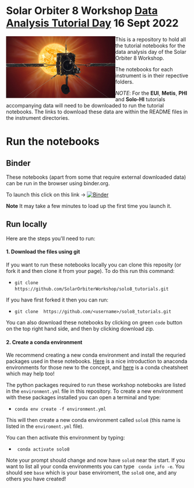 # Solar Orbiter 8 Workshop [Data Analysis Tutorial Day](https://blogs.qub.ac.uk/so8belfast/data-analysis-workshop-16-september-2022-2/) 16 Sept 2022


<div>
<img src="./images/Solar_Orbiter_reaches_first_perihelion_pillars.jpeg" width="300" align="left"/>
</div>

This is a repository to hold all the tutorial notebooks for the data analysis day of the Solar Orbiter 8 Workshop. 

The notebooks for each instrument is in their repective folders.

*NOTE*:  For the **EUI**, **Metis**,  **PHI** and  **Solo-HI** tutorials accompanying data will need to be downloaded to run the tutorial notebooks. The links to download these data are within the README files in the instrument directories.


Run the notebooks
=================

## Binder
These notebooks (apart from some that require external downloaded data) can be run in the browser using binder.org. 

To launch this click on this link -> [![Binder](https://mybinder.org/badge_logo.svg)](https://mybinder.org/v2/gh/SolarOrbiterWorkshop/solo8_tutorials/HEAD)

**Note** It may take a few minutes to load up the first time you launch it.


## Run locally

Here are the steps you'll need to run:

#### 1. Download the files using git

If you want to run these notebooks locally you can clone this reposity (or fork it and then clone it from your page). To do this run this command:

- ```git clone  https://github.com/SolarOrbiterWorkshop/solo8_tutorials.git```

If you have first forked it then you can run:

- ```git clone  https://github.com/<username>/solo8_tutorials.git```

You can also download these notebooks by clicking on green `code` button on the top right hand side, and then by clicking download zip. 

#### 2. Create a conda environment

We recommend creating a new conda environment and install the requried packages used in these notebooks. [Here](https://towardsdatascience.com/getting-started-with-python-environments-using-conda-32e9f2779307) is a nice introduction to anaconda environments for those new to the concept, and [here](https://docs.conda.io/projects/conda/en/4.6.0/_downloads/52a95608c49671267e40c689e0bc00ca/conda-cheatsheet.pdf) is a conda cheatsheet which may help too! 

The python packages required to run these workshop notebooks are listed in the `environment.yml` file in this repository. To create a new environment with these packages installed you can open a terminal and type:

- ```conda env create -f environment.yml```

This will then create a new conda environment called `solo8` (this name is listed in the `enviroment.yml` file).

You can then activate this environment by typing:

- ``` conda activate solo8```

Note your prompt should change and now have `solo8` near the start. If you want to list all your conda environments you can type
``` conda info -e```. You should see `base` which is your base enviroment, the `solo8` one, and any others you have created! 
